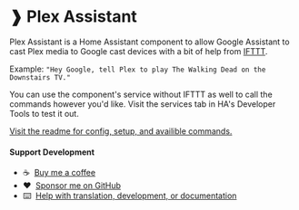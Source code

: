 # ❱ Plex Assistant

Plex Assistant is a Home Assistant component to allow Google Assistant to cast Plex media to Google cast devices with a bit of help from [IFTTT](https://ifttt.com/).

Example: `"Hey Google, tell Plex to play The Walking Dead on the Downstairs TV."`

You can use the component's service without IFTTT as well to call the commands however you'd like. Visit the services tab in HA's Developer Tools to test it out.

[Visit the readme for config, setup, and availible commands.](https://github.com/maykar/plex_assistant)


#### Support Development
- :coffee:&nbsp;&nbsp;[Buy me a coffee](https://www.buymeacoffee.com/FgwNR2l)
- :heart:&nbsp;&nbsp;[Sponsor me on GitHub](https://github.com/sponsors/maykar)
- :keyboard:&nbsp;&nbsp;[Help with translation, development, or documentation](https://github.com/maykar/plex_assistant)
